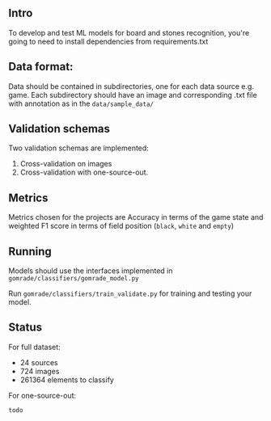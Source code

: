 ## Intro

To develop and test ML models for board and stones recognition, you're going to need to
install dependencies from requirements.txt

## Data format:

Data should be contained in subdirectories, one for each data source e.g. game.
Each subdirectory should have an image and corresponding .txt file with annotation
as in the `data/sample_data/`

## Validation schemas  

Two validation schemas are implemented:

1. Cross-validation on images
2. Cross-validation with one-source-out. 

## Metrics

Metrics chosen for the projects are Accuracy in terms of the game state and weighted F1 score
in terms of field position (`black`, `white` and `empty`)

## Running

Models should use the interfaces implemented in `gomrade/classifiers/gomrade_model.py`

Run `gomrade/classifiers/train_validate.py` for training and testing your model.

## Status 

For full dataset:

- 24 sources
- 724 images
- 261364 elements to classify

For one-source-out:

```
todo
```
